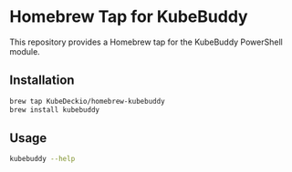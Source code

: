 # Homebrew Tap for KubeBuddy

This repository provides a Homebrew tap for the KubeBuddy PowerShell module.

## Installation

```bash
brew tap KubeDeckio/homebrew-kubebuddy
brew install kubebuddy
```

## Usage

```bash
kubebuddy --help
```
